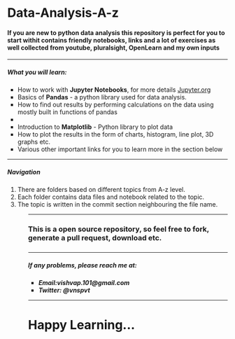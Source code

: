 # Data-Analysis-A-z
<h4>If you are new to python data analysis this repository is perfect for you to start withit contains friendly notebooks, links and a lot of exercises as well collected from <b>youtube, pluralsight, OpenLearn</b> and my own inputs</h4>
<hr/>
<h5>What you will learn:</h5>
<ul type="square">
  <li>How to work with <b>Jupyter Notebooks</b>, for more details <a href="https://jupyter.org/documentation" target="_blank">Jupyter.org</a></li>
  <li>Basics of <b>Pandas</b> - a python library used for data analysis.</li>
  <li>How to find out results by performing calculations on the data using mostly built in functions of pandas<li>
  <li>Introduction to <b>Matplotlib</b> - Python library to plot data</li>
  <li>How to plot the results in the form of charts, histogram, line plot, 3D graphs etc.</li>
  <li>Various other important links for you to learn more in the section below</li>
</ul>
<hr/>
<h5>Navigation</h5>
<ol>
  <li>There are folders based on different topics from A-z level.</li>
  <li>Each folder contains data files and notebook related to the topic.</li>
  <li>The topic is written in the commit section neighbouring the file name.</li>
<ol>
<hr/>
<h3>This is a open source repository, so feel free to fork, generate a pull request, download etc.<h3>
<hr/>
<h5>If any problems, please reach me at:<h5>
<ul>
  <li><strong>Email:</strong>vishvap.101@gmail.com</li>
  <li><strong>Twitter:</strong> @vnspvt</li>
</ul>
<hr/>
<h1>Happy Learning...</h1>
